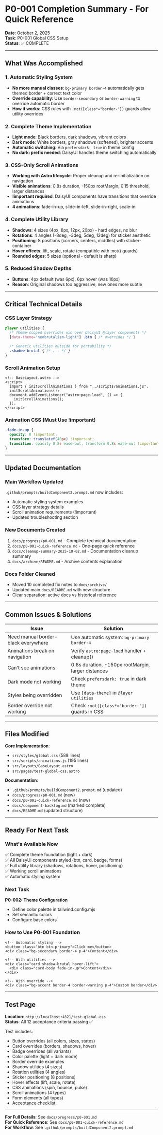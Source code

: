 # P0-001 Completion Summary - For Quick Reference

**Date**: October 2, 2025  
**Task**: P0-001 Global CSS Setup  
**Status**: ✅ COMPLETE

---

## What Was Accomplished

### 1. Automatic Styling System
- **No more manual classes**: `bg-primary border-4` automatically gets themed border + correct text color
- **Override capability**: Use `border-secondary` or `border-warning` to override automatic border
- **How it works**: CSS rules with `:not([class*="border-"])` guards allow utility overrides

### 2. Complete Theme Implementation
- **Light mode**: Black borders, dark shadows, vibrant colors
- **Dark mode**: White borders, gray shadows (softened), brighter accents
- **Automatic switching**: Via `prefersdark: true` in theme config
- **No dark: prefix needed**: DaisyUI handles theme switching automatically

### 3. CSS-Only Scroll Animations
- **Working with Astro lifecycle**: Proper cleanup and re-initialization on navigation
- **Visible animations**: 0.8s duration, -150px rootMargin, 0.15 threshold, larger distances
- **!important required**: DaisyUI components have transitions that override animations
- **4 animations**: fade-in-up, slide-in-left, slide-in-right, scale-in

### 4. Complete Utility Library
- **Shadows**: 4 sizes (4px, 8px, 12px, 20px) - hard edges, no blur
- **Rotations**: 4 angles (-8deg, -3deg, 5deg, 12deg) for sticker aesthetic
- **Positioning**: 8 positions (corners, centers, middles) with sticker-container
- **Hover effects**: lift, scale, rotate (compatible with :not() guards)
- **Rounded edges**: 5 sizes (optional - default is sharp)

### 5. Reduced Shadow Depths
- **Buttons**: 4px default (was 6px), 6px hover (was 10px)
- **Reason**: Original shadows too aggressive, new ones more subtle

---

## Critical Technical Details

### CSS Layer Strategy
```css
@layer utilities {
  /* Theme-scoped overrides win over DaisyUI @layer components */
  [data-theme="neobrutalism-light"] .btn { /* overrides */ }
  
  /* Generic utilities outside for portability */
  .shadow-brutal { /* ... */ }
}
```

### Scroll Animation Setup
```astro
<!-- BaseLayout.astro -->
<script>
  import { initScrollAnimations } from "../scripts/animations.js";
  initScrollAnimations();
  document.addEventListener("astro:page-load", () => {
    initScrollAnimations();
  });
</script>
```

### Animation CSS (Must Use !important)
```css
.fade-in-up {
  opacity: 0 !important;
  transform: translateY(40px) !important;
  transition: opacity 0.8s ease-out, transform 0.8s ease-out !important;
}
```

---

## Updated Documentation

### Main Workflow Updated
`.github/prompts/buildComponent2.prompt.md` now includes:
- Automatic styling system examples
- CSS layer strategy details
- Scroll animation requirements (!important)
- Updated troubleshooting section

### New Documents Created
1. `docs/progress/p0-001.md` - Complete technical documentation
2. `docs/p0-001-quick-reference.md` - One-page quick reference
3. `docs/cleanup-summary-2025-10-02.md` - Documentation cleanup summary
4. `docs/archive/README.md` - Archive contents explanation

### Docs Folder Cleaned
- Moved 10 completed fix notes to `docs/archive/`
- Updated main `docs/README.md` with new structure
- Clear separation: active docs vs historical reference

---

## Common Issues & Solutions

| Issue | Solution |
|-------|----------|
| Need manual border-black everywhere | Use automatic system: `bg-primary border-4` |
| Animations break on navigation | Verify `astro:page-load` handler + cleanup() |
| Can't see animations | 0.8s duration, -150px rootMargin, larger distances |
| Dark mode not working | Check `prefersdark: true` in dark theme |
| Styles being overridden | Use `[data-theme]` in `@layer utilities` |
| Border override not working | Check `:not([class*="border-"])` guards in CSS |

---

## Files Modified

**Core Implementation**:
- `src/styles/global.css` (588 lines)
- `src/scripts/animations.js` (195 lines)
- `src/layouts/BaseLayout.astro`
- `src/pages/test-global-css.astro`

**Documentation**:
- `.github/prompts/buildComponent2.prompt.md` (updated)
- `docs/progress/p0-001.md` (new)
- `docs/p0-001-quick-reference.md` (new)
- `docs/component-backlog.md` (marked complete)
- `docs/README.md` (updated structure)

---

## Ready For Next Task

### What's Available Now
✅ Complete theme foundation (light + dark)  
✅ All DaisyUI components styled (btn, card, badge, forms)  
✅ Full utility library (shadows, rotations, hover, positioning)  
✅ Working scroll animations  
✅ Automatic styling system  

### Next Task
**P0-002: Theme Configuration**  
- Define color palette in tailwind.config.mjs
- Set semantic colors
- Configure base colors

### How to Use P0-001 Foundation
```astro
<!-- Automatic styling -->
<button class="btn btn-primary">Click me</button>
<div class="bg-secondary border-4 p-4">Content</div>

<!-- With utilities -->
<div class="card shadow-brutal hover-lift">
  <div class="card-body fade-in-up">Content</div>
</div>

<!-- With override -->
<div class="bg-accent border-4 border-warning p-4">Custom border</div>
```

---

## Test Page
**Location**: `http://localhost:4321/test-global-css`  
**Status**: All 12 acceptance criteria passing ✅

Test includes:
- Button overrides (all colors, sizes, states)
- Card overrides (borders, shadows, hover)
- Badge overrides (all variants)
- Color palette (light + dark mode)
- Border override examples
- Shadow utilities (4 sizes)
- Rotation utilities (4 angles)
- Sticker positioning (8 positions)
- Hover effects (lift, scale, rotate)
- CSS animations (spin, bounce, pulse)
- Scroll animations (4 types)
- Form elements (all types)
- Acceptance checklist

---

**For Full Details**: See `docs/progress/p0-001.md`  
**For Quick Reference**: See `docs/p0-001-quick-reference.md`  
**For Workflow**: See `.github/prompts/buildComponent2.prompt.md`

